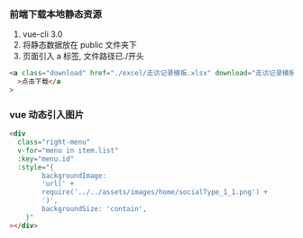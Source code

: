 ### 前端下载本地静态资源

1.  vue-cli 3.0
2.  将静态数据放在 public 文件夹下
3.  页面引入 a 标签, 文件路径已./开头

```html
<a class="download" href="./excel/走访记录模板.xlsx" download="走访记录模板"
  >点击下载</a
>
```

### vue 动态引入图片

```html
<div
  class="right-menu"
  v-for="menu in item.list"
  :key="menu.id"
  :style="{
        backgroundImage:
        'url(' +
        require('../../assets/images/home/socialType_1_1.png') +
        ')',
        backgroundSize: 'contain',
    }"
></div>
```
